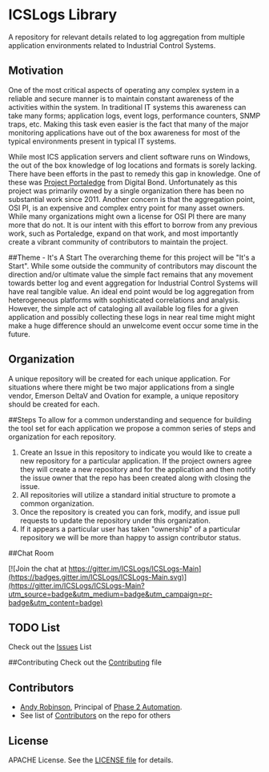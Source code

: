 ICSLogs Library
===
A repository for relevant details related to log aggregation from multiple application environments related to Industrial Control Systems.

## Motivation

One of the most critical aspects of operating any complex system in a reliable and secure manner is to maintain constant awareness of the activities within the system.  In traditional IT systems this awareness can take many forms; application logs, event logs, performance counters, SNMP traps, etc.  Making this task even easier is the fact that many of the major monitoring applications have out of the box awareness for most of the typical environments present in typical IT systems.

While most ICS application servers and client software runs on Windows, the out of the box knowledge of log locations and formats is sorely lacking.  There have been efforts in the past to remedy this gap in knowledge. One of these was [Project Portaledge](http://www.digitalbond.com/tools/portaledge/) from Digital Bond.  Unfortunately as this project was primarily owned by a single organization there has been no substantial work since 2011.  Another concern is that the aggregation point, OSI PI, is an expensive and complex entry point for many asset owners.  While many organizations might own a license for OSI PI there are many more that do not.  It is our intent with this effort to borrow from any previous work, such as Portaledge, expand on that work, and most importantly create a vibrant community of contributors to maintain the project.

##Theme - It's  A Start
The overarching theme for this project will be "It's a Start".  While some outside the community of contributors may discount the direction and/or ultimate value the simple fact remains that any movement towards better log and event aggregation for Industrial Control Systems will have real tangible value.  An ideal end point would be log aggregation from heterogeneous platforms with sophisticated correlations and analysis.  However, the simple act of cataloging all available log files for a given application and possibly collecting these logs in near real time might might make a huge difference should an unwelcome event occur some time in the future.


## Organization
A unique repository will be created for each unique application.  For situations where there might be two major applications from a single vendor, Emerson DeltaV and Ovation for example, a unique repository should be created for each.

##Steps
To allow for a common understanding and sequence for building the tool set for each application we propose a common series of steps and organization for each repository.


1. Create an Issue in this repository to indicate you would like to create a new repository for a particular application.  If the project owners agree they will create a new repository and for the application and then notify the issue owner that the repo has been created along with closing the issue.
2. All repositories will utilize a standard initial structure to promote a common organization.
3.  Once the repository is created you can fork, modify, and issue pull requests to update the repository under this organization.
4.  If it appears a particular user has taken "ownership" of a particular repository we will be more than happy to assign contributor status.

##Chat Room

[![Join the chat at https://gitter.im/ICSLogs/ICSLogs-Main](https://badges.gitter.im/ICSLogs/ICSLogs-Main.svg)](https://gitter.im/ICSLogs/ICSLogs-Main?utm_source=badge&utm_medium=badge&utm_campaign=pr-badge&utm_content=badge)

## TODO List
Check out the [Issues](/../../issues) List

##Contributing
Check out the [Contributing](/CONTRIBUTING.MD) file

## Contributors
* [Andy Robinson](mailto:andy@phase2automation.com), Principal of [Phase 2 Automation](http://phase2automation.com).
* See list of [Contributors](/../../graphs/contributors) on the repo for others

## License

APACHE License. See the [LICENSE file](/LICENSE) for details.



